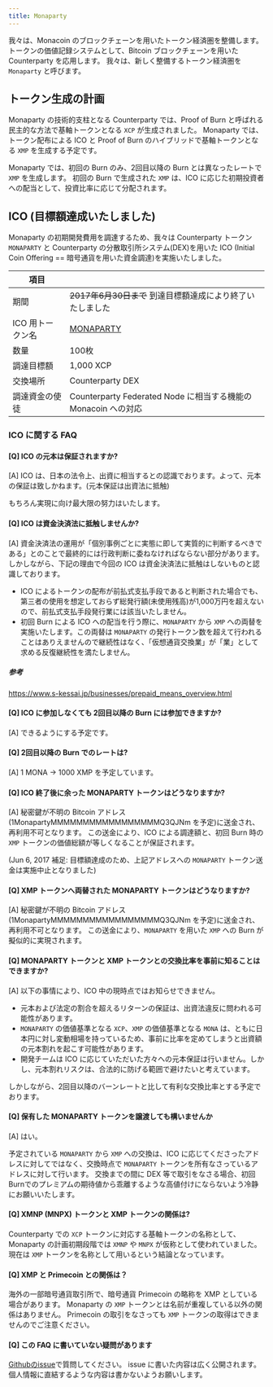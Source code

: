 ```yaml
---
title: Monaparty
---
```

我々は、Monacoin のブロックチェーンを用いたトークン経済圏を整備します。
トークンの価値記録システムとして、Bitcoin ブロックチェーンを用いた Counterparty を応用します。
我々は、新しく整備するトークン経済圏を `Monaparty` と呼びます。

## トークン生成の計画

Monaparty の技術的支柱となる Counterparty では、Proof of Burn と呼ばれる民主的な方法で基軸トークンとなる `XCP` が生成されました。
Monaparty では、トークン配布による ICO と Proof of Burn のハイブリッドで基軸トークンとなる `XMP` を生成する予定です。

Monaparty では、初回の Burn のみ、2回目以降の Burn とは異なったレートで `XMP` を生成します。
初回の Burn で生成された `XMP` は、ICO に応じた初期投資者への配当として、投資比率に応じて分配されます。

## ICO (目標額達成いたしました)

Monaparty の初期開発費用を調達するため、我々は Counterparty トークン `MONAPARTY` と Counterparty の分散取引所システム(DEX)を用いた ICO (Initial Coin Offering == 暗号通貨を用いた資金調達)を実施いたしました。

項目 | | 
----- | -----
期間 | <del>2017年6月30日まで</del> 到達目標額達成により終了いたしました
ICO 用トークン名 | [MONAPARTY](https://xchain.io/asset/MONAPARTY)
数量 | 100枚
調達目標額 | 1,000 XCP
交換場所 | Counterparty DEX
調達資金の使徒 | Counterparty Federated Node に相当する機能の Monacoin への対応

### ICO に関する FAQ

#### [Q] ICO の元本は保証されますか?

[A] ICO は、日本の法令上、出資に相当するとの認識でおります。よって、元本の保証は致しかねます。(元本保証は出資法に抵触)

もちろん実現に向け最大限の努力はいたします。

#### [Q] ICO は資金決済法に抵触しませんか?

[A] 資金決済法の運用が「個別事例ごとに実態に即して実質的に判断するべきである」とのことで最終的には行政判断に委ねなければならない部分があります。
しかしながら、下記の理由で今回の ICO は資金決済法に抵触はしないものと認識しております。

* ICO によるトークンの配布が前払式支払手段であると判断された場合でも、第三者の使用を想定しておらず総発行額(未使用残高)が1,000万円を超えないので、前払式支払手段発行業には該当いたしません。
* 初回 Burn による ICO への配当を行う際に、`MONAPARTY` から `XMP` への両替を実施いたします。この両替は `MONAPARTY` の発行トークン数を超えて行われることはありえませんので継続性はなく、「仮想通貨交換業」が「業」として求める反復継続性を満たしません。

##### 参考
https://www.s-kessai.jp/businesses/prepaid_means_overview.html

#### [Q] ICO に参加しなくても 2回目以降の Burn には参加できますか?

[A] できるようにする予定です。

#### [Q] 2回目以降の Burn でのレートは?

[A] 1 MONA → 1000 XMP を予定しています。

#### [Q] ICO 終了後に余った MONAPARTY トークンはどうなりますか?

[A] 秘密鍵が不明の Bitcoin アドレス (1MonapartyMMMMMMMMMMMMMMMMMQ3QJNm を予定)に送金され、再利用不可となります。
この送金により、ICO による調達額と、初回 Burn 時の `XMP` トークンの価値総額が等しくなることが保証されます。

(Jun 6, 2017 補足: 目標額達成のため、上記アドレスへの `MONAPARTY` トークン送金は実施中止となりました)

#### [Q] XMP トークンへ両替された MONAPARTY トークンはどうなりますか?

[A] 秘密鍵が不明の Bitcoin アドレス (1MonapartyMMMMMMMMMMMMMMMMMQ3QJNm を予定)に送金され、再利用不可となります。
この送金により、`MONAPARTY` を用いた `XMP` への Burn が擬似的に実現されます。

#### [Q] MONAPARTY トークンと XMP トークンとの交換比率を事前に知ることはできますか?

[A] 以下の事情により、ICO 中の現時点ではお知らせできません。

* 元本および法定の割合を超えるリターンの保証は、出資法違反に問われる可能性があります。
* `MONAPARTY` の価値基準となる `XCP`、`XMP` の価値基準となる `MONA` は、ともに日本円に対し変動相場を持っているため、事前に比率を定めてしまうと出資額の元本割れを起こす可能性があります。
 * 開発チームは ICO に応じていただいた方々への元本保証は行いません。しかし、元本割れリスクは、合法的に防げる範囲で避けたいと考えています。

しかしながら、2回目以降のバーンレートと比して有利な交換比率とする予定でおります。

#### [Q] 保有した MONAPARTY トークンを譲渡しても構いませんか

[A] はい。

予定されている `MONAPARTY` から `XMP` への交換は、ICO に応じてくださったアドレスに対してではなく、交換時点で `MONAPARTY` トークンを所有なさっているアドレスに対して行います。
交換までの間に DEX 等で取引をなさる場合、初回Burnでのプレミアムの期待値から乖離するような高値付けにならないよう冷静にお願いいたします。

#### [Q] XMNP (MNPX) トークンと XMP トークンの関係は?

Counterparty での `XCP` トークンに対応する基軸トークンの名称として、Monaparty の計画初期段階では `XMNP` や `MNPX` が仮称として使われていました。
現在は `XMP` トークンを名称として用いるという結論となっています。

#### [Q] XMP と Primecoin との関係は？

海外の一部暗号通貨取引所で、暗号通貨 Primecoin の略称を XMP としている場合があります。
Monaparty の `XMP` トークンとは名前が重複している以外の関係はありません。
Primecoin の取引をなさっても `XMP` トークンの取得はできませんのでご注意ください。

#### [Q] この FAQ に書いていない疑問があります

[Githubのissue](https://github.com/monaparty/monaparty.github.io/issues/new)で質問してください。
issue に書いた内容は広く公開されます。個人情報に直結するような内容は書かないようお願いします。
